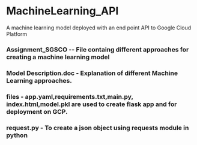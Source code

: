 # MachineLearning_API
A machine learning model deployed with an end point API to Google Cloud Platform
### Assignment_SGSCO -- File containg different approaches for creating a machine learning model
### Model Description.doc - Explanation of different Machine Learning approaches.
### files - app.yaml,requirements.txt,main.py, index.html,model.pkl are used to create flask app and for deployment on GCP.
### request.py - To create a json object using requests module in python
